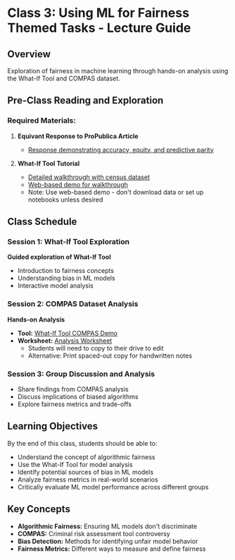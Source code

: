 # Class 3: Using ML for Fairness Themed Tasks - Lecture Guide

## Overview
Exploration of fairness in machine learning through hands-on analysis using the What-If Tool and COMPAS dataset.

## Pre-Class Reading and Exploration
### Required Materials:
1. **Equivant Response to ProPublica Article**
   - [Response demonstrating accuracy, equity, and predictive parity](https://www.equivant.com/response-to-propublica-demonstrating-accuracy-equity-and-predictive-parity/)

2. **What-If Tool Tutorial**
   - [Detailed walkthrough with census dataset](https://pair-code.github.io/what-if-tool/learn/tutorials/walkthrough/)
   - [Web-based demo for walkthrough](https://pair-code.github.io/what-if-tool/demos/uci.html)
   - Note: Use web-based demo - don't download data or set up notebooks unless desired

## Class Schedule

### Session 1: What-If Tool Exploration
**Guided exploration of What-If Tool**
- Introduction to fairness concepts
- Understanding bias in ML models
- Interactive model analysis

### Session 2: COMPAS Dataset Analysis
**Hands-on Analysis**
- **Tool:** [What-If Tool COMPAS Demo](https://pair-code.github.io/what-if-tool/demos/compas.html)
- **Worksheet:** [Analysis Worksheet](https://docs.google.com/document/d/1XRQTGwyYw6vZ4e2LGDVSM8BEfbxoY16BLYA5OnLF8O8/edit?usp=sharing)
  - Students will need to copy to their drive to edit
  - Alternative: Print spaced-out copy for handwritten notes

### Session 3: Group Discussion and Analysis
- Share findings from COMPAS analysis
- Discuss implications of biased algorithms
- Explore fairness metrics and trade-offs

## Learning Objectives
By the end of this class, students should be able to:
- Understand the concept of algorithmic fairness
- Use the What-If Tool for model analysis
- Identify potential sources of bias in ML models
- Analyze fairness metrics in real-world scenarios
- Critically evaluate ML model performance across different groups

## Key Concepts
- **Algorithmic Fairness:** Ensuring ML models don't discriminate
- **COMPAS:** Criminal risk assessment tool controversy
- **Bias Detection:** Methods for identifying unfair model behavior
- **Fairness Metrics:** Different ways to measure and define fairness


